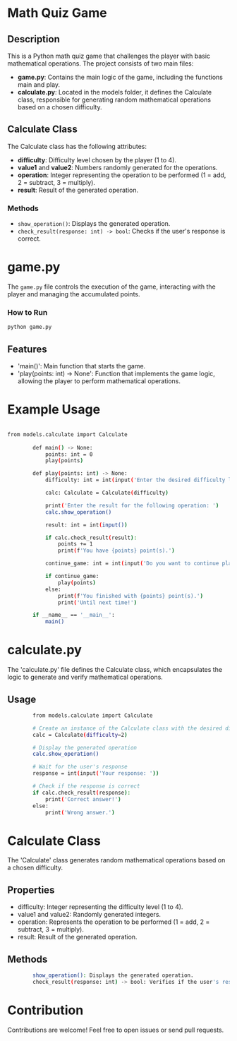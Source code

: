 # Math Quiz Game

## Description

This is a Python math quiz game that challenges the player with basic mathematical operations. The project consists of two main files:

- **game.py**: Contains the main logic of the game, including the functions main and play.
- **calculate.py**: Located in the models folder, it defines the Calculate class, responsible for generating random mathematical operations based on a chosen difficulty.

## Calculate Class

The Calculate class has the following attributes:

- **difficulty**: Difficulty level chosen by the player (1 to 4).
- **value1** and **value2**: Numbers randomly generated for the operations.
- **operation**: Integer representing the operation to be performed (1 = add, 2 = subtract, 3 = multiply).
- **result**: Result of the generated operation.

### Methods

- `show_operation()`: Displays the generated operation.
- `check_result(response: int) -> bool`: Checks if the user's response is correct.

# game.py

The `game.py` file controls the execution of the game, interacting with the player and managing the accumulated points.

### How to Run

```bash
python game.py
```
## Features

- 'main()': Main function that starts the game.
- 'play(points: int) -> None': Function that implements the game logic, allowing the player to perform mathematical operations.


# Example Usage
```bash

from models.calculate import Calculate
        
        def main() -> None:
            points: int = 0
            play(points)

        def play(points: int) -> None:
            difficulty: int = int(input('Enter the desired difficulty level [1, 2, 3, or 4]: '))

            calc: Calculate = Calculate(difficulty)

            print('Enter the result for the following operation: ')
            calc.show_operation()

            result: int = int(input())

            if calc.check_result(result):
                points += 1
                print(f'You have {points} point(s).')

            continue_game: int = int(input('Do you want to continue playing? [1 - yes, 0 - no] '))

            if continue_game:
                play(points)
            else:
                print(f'You finished with {points} point(s).')
                print('Until next time!')

        if __name__ == '__main__':
            main()
```
# calculate.py
The  'calculate.py' file defines the Calculate class, which encapsulates the logic to generate and verify mathematical operations.

## Usage
```bash
        from models.calculate import Calculate

        # Create an instance of the Calculate class with the desired difficulty
        calc = Calculate(difficulty=2)

        # Display the generated operation
        calc.show_operation()

        # Wait for the user's response
        response = int(input('Your response: '))

        # Check if the response is correct
        if calc.check_result(response):
            print('Correct answer!')
        else:
            print('Wrong answer.')
```   
# Calculate Class
The 'Calculate' class generates random mathematical operations based on a chosen difficulty.

## Properties

- difficulty: Integer representing the difficulty level (1 to 4).
- value1 and value2: Randomly generated integers.
- operation: Represents the operation to be performed (1 = add, 2 = subtract, 3 = multiply).
- result: Result of the generated operation.

## Methods
```bash  
        show_operation(): Displays the generated operation.
        check_result(response: int) -> bool: Verifies if the user's response is correct.
```   
# Contribution
Contributions are welcome! Feel free to open issues or send pull requests.
